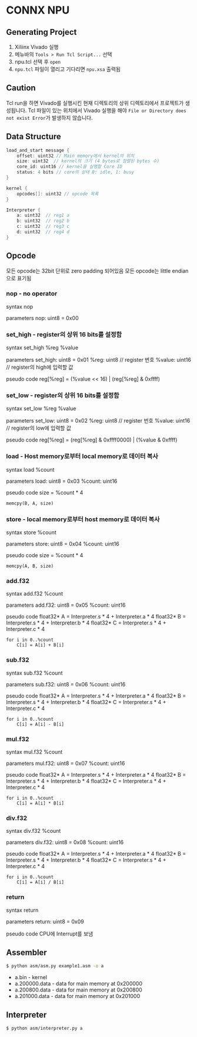 # CONNX NPU

## Generating Project
1. Xiliinx Vivado 실행
2. 메뉴바의 `Tools > Run Tcl Script...` 선택
3. npu.tcl 선택 후 `open`
4. `npu.tcl` 파일이 열리고 기다리면 `npu.xsa` 출력됨

## Caution
Tcl run을 하면 Vivado를 실행시킨 현재 디렉토리의 상위 디렉토리에서 프로젝트가 생성됩니다.
Tcl 파일이 있는 위치에서 Vivado 실행을 해야 `File or Directory does not exist Error`가 발생하지 않습니다.


## Data Structure

```C
load_and_start message {
    offset: uint32 // Main memory에서 kernel의 위치
    size: uint32  // kernel의 크기 (4 bytes로 정렬된 bytes 수)
    core_id: uint16 // kernel을 실행할 Core ID
    status: 4 bits // core의 상태 0: idle, 1: busy
}

kernel {
    opcodes[]: uint32 // opcode 목록
}

Interpreter {
    a: uint32  // reg1 a
    b: uint32  // reg2 b
    c: uint32  // reg3 c
    d: uint32  // reg4 d
}
```

## Opcode
모든 opcode는 32bit 단위로 zero padding 되어있음
모든 opcode는 little endian으로 표기됨

### nop - no operator
syntax
    nop

parameters
    nop: uint8 = 0x00

### set\_high - register의 상위 16 bits를 설정함
syntax
    set_high %reg %value

parameters
    set_high: uint8 = 0x01
    %reg: uint8 // register 번호
    %value: uint16 // register의 high에 입력할 값

pseudo code
    reg[%reg] = (%value << 16) | (reg[%reg] & 0xffff)

### set\_low - register의 상위 16 bits를 설정함
syntax
    set_low %reg %value

parameters
    set_low: uint8 = 0x02
    %reg: uint8 // register 번호
    %value: uint16 // register의 low에 입력할 값

pseudo code
    reg[%reg] = (reg[%reg] & 0xffff0000) | (%value & 0xffff)

### load - Host memory로부터 local memory로 데이터 복사
syntax
    load %count

parameters
    load: uint8 = 0x03
    %count: uint16

pseudo code
    size = %count * 4

    memcpy(B, A, size)

### store - local memory로부터 host memory로 데이터 복사
syntax
    store %count

parameters
    store: uint8 = 0x04
    %count: uint16

pseudo code
    size = %count * 4

    memcpy(A, B, size)

### add.f32
syntax
    add.f32 %count

parameters
    add.f32: uint8 = 0x05
    %count: uint16

pseudo code
    float32* A = Interpreter.s * 4 + Interpreter.a * 4
    float32* B = Interpreter.s * 4 + Interpreter.b * 4
    float32* C = Interpreter.s * 4 + Interpreter.c * 4

    for i in 0..%count
        C[i] = A[i] + B[i]

### sub.f32
syntax
    sub.f32 %count

parameters
    sub.f32: uint8 = 0x06
    %count: uint16

pseudo code
    float32* A = Interpreter.s * 4 + Interpreter.a * 4
    float32* B = Interpreter.s * 4 + Interpreter.b * 4
    float32* C = Interpreter.s * 4 + Interpreter.c * 4

    for i in 0..%count
        C[i] = A[i] - B[i]

### mul.f32
syntax
    mul.f32 %count

parameters
    mul.f32: uint8 = 0x07
    %count: uint16

pseudo code
    float32* A = Interpreter.s * 4 + Interpreter.a * 4
    float32* B = Interpreter.s * 4 + Interpreter.b * 4
    float32* C = Interpreter.s * 4 + Interpreter.c * 4

    for i in 0..%count
        C[i] = A[i] * B[i]

### div.f32
syntax
    div.f32 %count

parameters
    div.f32: uint8 = 0x08
    %count: uint16

pseudo code
    float32* A = Interpreter.s * 4 + Interpreter.a * 4
    float32* B = Interpreter.s * 4 + Interpreter.b * 4
    float32* C = Interpreter.s * 4 + Interpreter.c * 4

    for i in 0..%count
        C[i] = A[i] / B[i]

### return
syntax
    return

parameters
    return: uint8 = 0x09

pseudo code
    CPU에 Interrupt를 보냄

## Assembler
```bash
$ python asm/asm.py example1.asm -o a
```

 - a.bin - kernel
 - a.200000.data - data for main memory at 0x200000
 - a.200800.data - data for main memory at 0x200800
 - a.201000.data - data for main memory at 0x201000

## Interpreter
```bash
$ python asm/interpreter.py a
```
